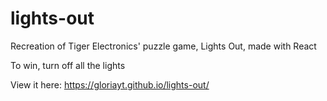 # lights-out
Recreation of Tiger Electronics' puzzle game, Lights Out, made with React

To win, turn off all the lights

View it here: https://gloriayt.github.io/lights-out/
